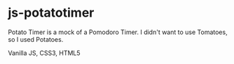 # js-potatotimer
Potato Timer is a mock of a Pomodoro Timer. I didn't want to use Tomatoes, so I used Potatoes.

Vanilla JS, CSS3, HTML5
